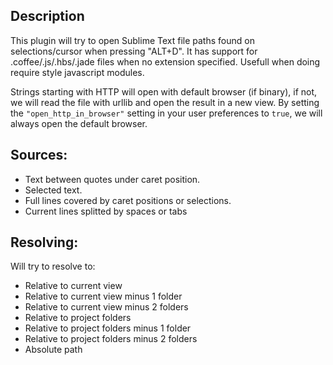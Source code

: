 Description
------------------

This plugin will try to open Sublime Text file paths found on selections/cursor when pressing "ALT+D".
It has support for .coffee/.js/.hbs/.jade files when no extension specified. Usefull when doing require style javascript modules.

Strings starting with HTTP will open with default browser (if binary), if not, we will read the file with urllib and open the result in a new view. By setting the `"open_http_in_browser"` setting in your user preferences to `true`, we will always open the default browser.

Sources:
------------------

- Text between quotes under caret position.
- Selected text.
- Full lines covered by caret positions or selections.
- Current lines splitted by spaces or tabs

Resolving:
------------------

Will try to resolve to:

- Relative to current view
- Relative to current view minus 1 folder
- Relative to current view minus 2 folders
- Relative to project folders
- Relative to project folders minus 1 folder
- Relative to project folders minus 2 folders
- Absolute path
